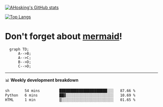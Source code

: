 [![AHosking's GitHub stats](https://github-readme-stats.vercel.app/api?username=ahosking&count_private=true&show_icons=true&theme=onedark&hide_rank=true&include_all_commits=true)](https://github.com/ahosking)

[![Top Langs](https://github-readme-stats.vercel.app/api/top-langs/?username=ahosking&layout=compact&theme=onedark)](https://github.com/ahosking)


# Don't forget about [mermaid](https://github.blog/2022-02-14-include-diagrams-markdown-files-mermaid/)!

```mermaid
  graph TD;
      A-->B;
      A-->C;
      B-->D;
      C-->D;
```
-------

📊 **Weekly development breakdown**

<!--START_SECTION:waka-->

```txt
sh       54 mins         ██████████████████████░░░   87.66 %
Python   6 mins          ██▓░░░░░░░░░░░░░░░░░░░░░░   10.69 %
HTML     1 min           ▒░░░░░░░░░░░░░░░░░░░░░░░░   01.65 %
```

<!--END_SECTION:waka-->
